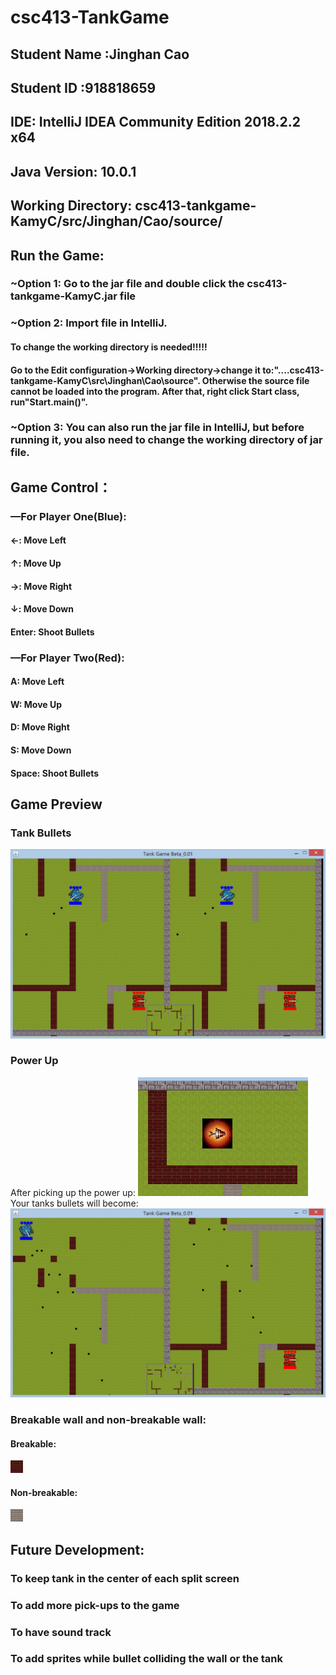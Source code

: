 # csc413-TankGame

## Student Name :Jinghan Cao
## Student ID :918818659
## IDE: IntelliJ IDEA Community Edition 2018.2.2 x64
## Java Version: 10.0.1
## Working Directory: csc413-tankgame-KamyC/src/Jinghan/Cao/source/
## Run the Game: 
### ~Option 1: Go to the jar file and double click the csc413-tankgame-KamyC.jar file
### ~Option 2: Import file in IntelliJ. 
#### To change the working directory is needed!!!!!
#### Go to the Edit configuration->Working directory->change it to:"....csc413-tankgame-KamyC\src\Jinghan\Cao\source". Otherwise the source file cannot be loaded into the program. After that, right click Start class, run"Start.main()".
### ~Option 3: You can also run the jar file in IntelliJ, but before running it, you also need to change the working directory of jar file.   
## Game Control：
### —For Player One(Blue): 
#### ←: Move Left 
#### ↑: Move Up
#### →: Move Right
#### ↓: Move Down
#### Enter: Shoot Bullets

### —For Player Two(Red):
#### A: Move Left 
#### W: Move Up
#### D: Move Right
#### S: Move Down
#### Space: Shoot Bullets
## Game Preview
### Tank Bullets
![Normal Bullets](https://github.com/KamyC/CSC413_Software-Development/blob/master/Tank_Game/csc413-tankgame-KamyC/src/Jinghan/Cao/source/preview1.png)
### Power Up
After picking up the power up:
![power Up](https://github.com/KamyC/CSC413_Software-Development/blob/master/Tank_Game/csc413-tankgame-KamyC/src/Jinghan/Cao/source/preview3.png)   
Your tanks bullets will become:
![power Up](https://github.com/KamyC/CSC413_Software-Development/blob/master/Tank_Game/csc413-tankgame-KamyC/src/Jinghan/Cao/source/preview2.png)
### Breakable wall and non-breakable wall:
#### Breakable:
![Breakable wall](https://github.com/KamyC/CSC413_Software-Development/blob/master/Tank_Game/csc413-tankgame-KamyC/src/Jinghan/Cao/source/wallB.png)
#### Non-breakable:
![Non-breakable wall](https://github.com/KamyC/CSC413_Software-Development/blob/master/Tank_Game/csc413-tankgame-KamyC/src/Jinghan/Cao/source/wallA.png)  
## Future Development:
### To keep tank in the center of each split screen
### To add more pick-ups to the game
### To have sound track
### To add sprites while bullet colliding the wall or the tank
